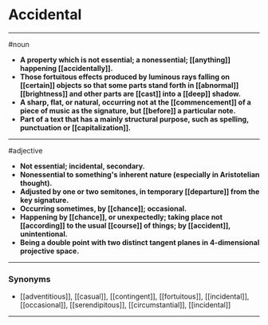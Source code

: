 # Accidental
---
#noun
- **A property which is not essential; a nonessential; [[anything]] happening [[accidentally]].**
- **Those fortuitous effects produced by luminous rays falling on [[certain]] objects so that some parts stand forth in [[abnormal]] [[brightness]] and other parts are [[cast]] into a [[deep]] shadow.**
- **A sharp, flat, or natural, occurring not at the [[commencement]] of a piece of music as the signature, but [[before]] a particular note.**
- **Part of a text that has a mainly structural purpose, such as spelling, punctuation or [[capitalization]].**
---
#adjective
- **Not essential; incidental, secondary.**
- **Nonessential to something's inherent nature (especially in Aristotelian thought).**
- **Adjusted by one or two semitones, in temporary [[departure]] from the key signature.**
- **Occurring sometimes, by [[chance]]; occasional.**
- **Happening by [[chance]], or unexpectedly; taking place not [[according]] to the usual [[course]] of things; by [[accident]], unintentional.**
- **Being a double point with two distinct tangent planes in 4-dimensional projective space.**
---
### Synonyms
- [[adventitious]], [[casual]], [[contingent]], [[fortuitous]], [[incidental]], [[occasional]], [[serendipitous]], [[circumstantial]], [[incidental]]
---
